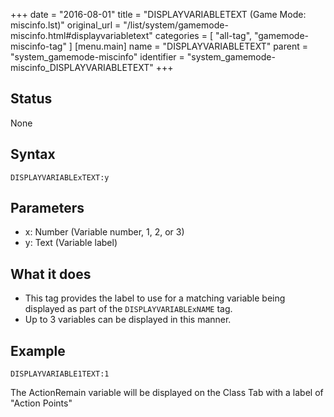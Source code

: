+++
date = "2016-08-01"
title = "DISPLAYVARIABLETEXT (Game Mode: miscinfo.lst)"
original_url = "/list/system/gamemode-miscinfo.html#displayvariabletext"
categories = [ "all-tag", "gamemode-miscinfo-tag" ]
[menu.main]
    name = "DISPLAYVARIABLETEXT"
    parent = "system_gamemode-miscinfo"
    identifier = "system_gamemode-miscinfo_DISPLAYVARIABLETEXT"
+++

## Status

None

## Syntax

`DISPLAYVARIABLExTEXT:y`

## Parameters

-   x: Number (Variable number, 1, 2, or 3)
-   y: Text (Variable label)



What it does
------------

-   This tag provides the label to use for a matching variable being
    displayed as part of the `DISPLAYVARIABLExNAME` tag.
-   Up to 3 variables can be displayed in this manner.

Example
-------

`DISPLAYVARIABLE1TEXT:1`

The ActionRemain variable will be displayed on the Class Tab with a
label of "Action Points"

